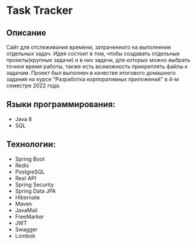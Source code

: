# Task Tracker
## Описание
Cайт для отслеживания времени, затраченного на выполнение отдельных задач. Идея состоит в том, чтобы создавать отдельные проекты(крупные задачи) и в них задачи, для которых можно выбрать точное время работы, также есть возможность прикреплять файлы к задачам. Проект был выполнен в качестве итогового домашнего задания на курсе "Разработка корпоративных приложений" в 4-м семестре 2022 года.

## Языки программирования:
* Java 8
* SQL

## Технологии:
* Spring Boot
* Redis
* PostgreSQL
* Rest API
* Spring Security
* Spring Data JPA
* Hibernate
* Maven
* JavaMail
* FreeMarker
* JWT
* Swagger
* Lombok
